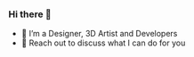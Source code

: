 ### Hi there 👋

- 🔭 I’m a Designer, 3D Artist and Developers
- 👯 Reach out to discuss what I can do for you


